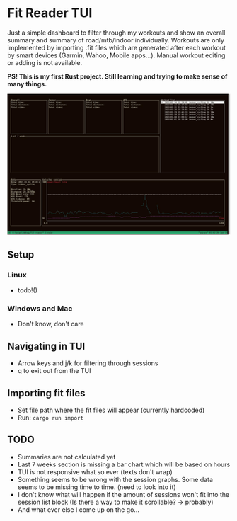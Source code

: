 # Fit Reader TUI
Just a simple dashboard to filter through my workouts and show an overall summary and summary of road/mtb/indoor individually. Workouts are only implemented by importing .fit files which are generated after each workout by smart devices (Garmin, Wahoo, Mobile apps...). Manual workout editing or adding is not available.

**PS! This is my first Rust project. Still learning and trying to make sense of many things.**

![image](/images/tui.jpg)

## Setup
### Linux
- todo!()

### Windows and Mac
- Don't know, don't care

## Navigating in TUI
- Arrow keys and j/k for filtering through sessions
- q to exit out from the TUI

## Importing fit files
- Set file path where the fit files will appear (currently hardcoded)
- Run: `cargo run import`

## TODO
- Summaries are not calculated yet
- Last 7 weeks section is missing a bar chart which will be based on hours
- TUI is not responsive what so ever (texts don't wrap)
- Something seems to be wrong with the session graphs. Some data seems to be missing time to time. (need to look into it)
- I don't know what will happen if the amount of sessions won't fit into the session list block (Is there a way to make it scrollable? -> probably) 
- And what ever else I come up on the go...

